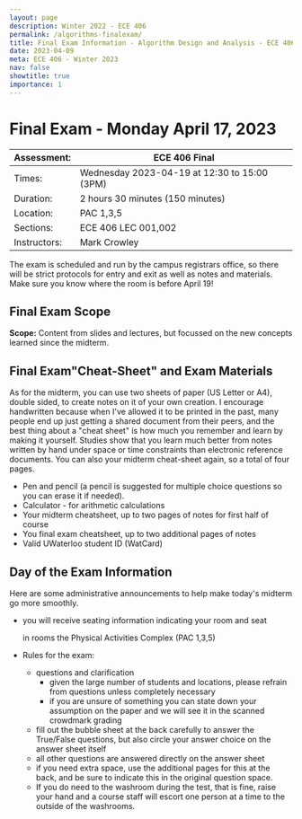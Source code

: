 ```yaml
---
layout: page
description: Winter 2022 - ECE 406
permalink: /algorithms-finalexam/
title: Final Exam Information - Algorithm Design and Analysis - ECE 406 Winter 2023
date: 2023-04-09
meta: ECE 406 - Winter 2023
nav: false
showtitle: true
importance: 1
---
```



# Final Exam - Monday April 17, 2023

| Assessment:  | ECE 406 Final                                |
| :----------- | -------------------------------------------- |
| Times:       | Wednesday 2023-04-19 at 12:30 to 15:00 (3PM) |
| Duration:    | 2 hours 30 minutes (150 minutes)             |
| Location:    | PAC 1,3,5                                    |
| Sections:    | ECE 406 LEC 001,002                          |
| Instructors: | Mark Crowley                                 |

The exam is scheduled and run by the campus registrars office, so there will be strict protocols for entry and exit as well as notes and materials. Make sure you know where the room is before April 19!

## Final Exam Scope

**Scope:** Content from slides and lectures, but focussed on the new concepts learned since the midterm.

## Final Exam"Cheat-Sheet" and Exam Materials

As for the midterm, you can use two sheets of paper (US Letter or A4), double sided, to create notes on it of your own creation. I encourage handwritten because when I've allowed it to be printed in the past, many people end up just getting a shared document from their peers, and the best thing about a "cheat sheet" is how much you remember and learn by making it yourself. Studies show that you learn much better from notes written by hand under space or time constraints than electronic reference documents. You can also your midterm cheat-sheet again, so a total of four pages.

- Pen and pencil (a pencil is suggested for multiple choice questions so you can erase it if needed).
- Calculator - for arithmetic calculations
- Your midterm cheatsheet, up to two pages of notes for first half of course
- You final exam cheatsheet, up to two additional pages of notes
- Valid UWaterloo student ID (WatCard)



## Day of the Exam Information

Here are some administrative announcements to help make today's midterm go more smoothly.

- you will receive seating information indicating your room and seat

   in rooms the Physical Activities Complex (PAC 1,3,5)

- Rules for the exam:

  - questions and clarification
    - given the large number of students and locations, please refrain from questions unless completely necessary
    - if you are unsure of something you can state down your assumption on the paper and we will see it in the scanned crowdmark grading
  - fill out the bubble sheet at the back carefully to answer the True/False questions, but also circle your answer choice on the answer sheet itself
  - all other questions are answered directly on the answer sheet
  - if you need extra space, use the additional pages for this at the back, and be sure to indicate this in the original question space.
  - If you do need to the washroom during the test, that is fine, raise your hand and a course staff will escort one person at a time to the outside of the washrooms.







